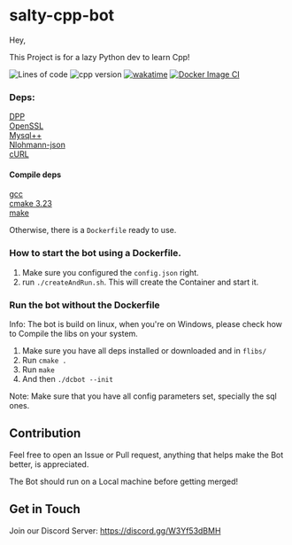 # salty-cpp-bot

Hey,

This Project is for a lazy Python dev to learn Cpp!

![Lines of code](https://img.shields.io/tokei/lines/github/exersalza/salty-cpp-bot?&style=plastic&label=Lines%20of%20Code)
![cpp version](https://img.shields.io/badge/c%2B%2B%20version-20-blue?style=plastic)
[![wakatime](https://wakatime.com/badge/user/e979c403-8c51-4e2a-8fac-8dea013f7b3b/project/6d091084-aac7-41ff-9c55-1f8df5a62b33.svg?style=plastic)](https://wakatime.com/badge/user/e979c403-8c51-4e2a-8fac-8dea013f7b3b/project/6d091084-aac7-41ff-9c55-1f8df5a62b33)
[![Docker Image CI](https://github.com/exersalza/salty-cpp-bot/actions/workflows/docker-image.yml/badge.svg)](https://github.com/exersalza/salty-cpp-bot/actions/workflows/docker-image.yml)

### Deps:
[DPP](https://github.com/brainboxdotcc/DPP)<br>
[OpenSSL](https://github.com/openssl/openssl)<br>
[Mysql++](https://github.com/tangentsoft/mysqlpp)<br>
[Nlohmann-json](https://github.com/nlohmann/json)<br>
[cURL](https://github.com/curl/curl)<br>

#### Compile deps
[gcc](https://gcc.gnu.org/)<br>
[cmake 3.23](https://cmake.org/)<br>
[make](https://www.gnu.org/software/make/)

Otherwise, there is a `Dockerfile` ready to use.

### How to start the bot using a Dockerfile.
1. Make sure you configured the `config.json` right.
2. run `./createAndRun.sh`. This will create the Container and start it.

### Run the bot without the Dockerfile
Info: The bot is build on linux, when you're on Windows, please check how to Compile the libs on your system.
1. Make sure you have all deps installed or downloaded and in `flibs/`
2. Run `cmake .`
3. Run `make`
4. And then `./dcbot --init`

Note: Make sure that you have all config parameters set, specially the sql ones. 

## Contribution
Feel free to open an Issue or Pull request, anything that helps make the Bot better, is appreciated.

The Bot should run on a Local machine before getting merged!

## Get in Touch
Join our Discord Server: https://discord.gg/W3Yf53dBMH
